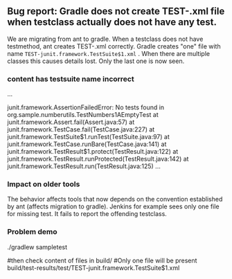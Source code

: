 ## Bug report: Gradle  does not create TEST-<testclassname>.xml file  when testclass actually does not have any test. 
  
We are migrating from ant to gradle.  When a testclass does not have testmethod, ant creates TEST-<testclass>.xml correctly.
Gradle creates "one" file with name `TEST-junit.framework.TestSuite$1.xml` . When there are multiple classes this causes details lost. Only the last one is now seen.  
  
### content has testsuite name incorrect
...
<?xml version="1.0" encoding="UTF-8"?>
<testsuite name="junit.framework.TestSuite$1" tests="3" skipped="0" failures="3" errors="0" timestamp="2020-12-23T03:58:13" hostname="INH-JNAMBOOD-LT" time="0.01">
  <properties/>
  <testcase name="warning" classname="junit.framework.TestSuite$1" time="0.002">
    <failure message="junit.framework.AssertionFailedError: No tests found in org.sample.numberutils.TestNumbers1AEmptyTest" type="junit.framework.AssertionFailedError">junit.framework.AssertionFailedError: No tests found in org.sample.numberutils.TestNumbers1AEmptyTest
        at junit.framework.Assert.fail(Assert.java:57)
        at junit.framework.TestCase.fail(TestCase.java:227)
        at junit.framework.TestSuite$1.runTest(TestSuite.java:97)
        at junit.framework.TestCase.runBare(TestCase.java:141)
        at junit.framework.TestResult$1.protect(TestResult.java:122)
        at junit.framework.TestResult.runProtected(TestResult.java:142)
        at junit.framework.TestResult.run(TestResult.java:125)
...		

### Impact on older tools
The behavior affects tools that now depends on the convention established by ant  (affects migration to gradle). Jenkins for example sees only one file for missing test. It fails to report the offending testclass.

### Problem demo 
./gradlew sampletest


#then check content of files in build/
#Only one file will be present
build/test-results/test/TEST-junit.framework.TestSuite$1.xml



